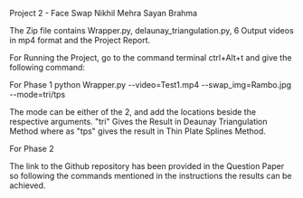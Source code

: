 Project 2 - Face Swap
Nikhil Mehra
Sayan Brahma

The Zip file contains Wrapper.py, delaunay_triangulation.py, 6 Output videos in mp4 format and the Project Report.


For Running the Project, go to the command terminal ctrl+Alt+t and give the following command:

For Phase 1
python Wrapper.py --video=Test1.mp4 --swap_img=Rambo.jpg --mode=tri/tps

The mode can be either of the 2, and add the locations beside the respective arguments.
"tri" Gives the Result in Deaunay Triangulation Method where as "tps" gives the result in Thin Plate Splines Method. 

For Phase 2

The link to the Github repository has been provided in the Question Paper so following the commands mentioned in the instructions the results can be achieved. 

